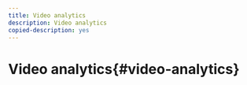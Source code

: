 ```yaml
---
title: Video analytics
description: Video analytics
copied-description: yes
---
```


# Video analytics{#video-analytics}

